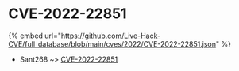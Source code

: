 # CVE-2022-22851
{% embed url="https://github.com/Live-Hack-CVE/full_database/blob/main/cves/2022/CVE-2022-22851.json" %}

* Sant268 ~> [CVE-2022-22851](https://www.alice-snow.ru/2022/database/cve-2022-22851/cve-2022-22851-sant268)